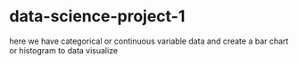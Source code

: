 # data-science-project-1
here we have categorical or continuous variable data and create a bar chart or histogram to data visualize
